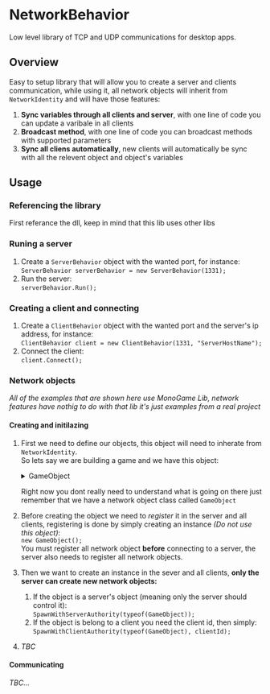 # NetworkBehavior
Low level library of TCP and UDP communications for desktop apps.

## Overview
Easy to setup library that will allow you to create a server and clients communication, while using it,
all network objects will inherit from `NetworkIdentity` and will have those features:
  1. __Sync variables through all clients and server__, with one line of code you can update a varibale in all clients
  1. __Broadcast method__, with one line of code you can broadcast methods with supported parameters
  1. __Sync all cliens automatically__, new clients will automatically be sync with all the relevent object and object's variables


## Usage
### Referencing the library
First referance the dll, keep in mind that this lib uses other libs

### Runing a server
1. Create a `ServerBehavior` object with the wanted port, for instance:  
`ServerBehavior serverBehavior = new ServerBehavior(1331);`
1. Run the server:  
`serverBehavior.Run();`

### Creating a client and connecting
1. Create a `ClientBehavior` object with the wanted port and the server's ip address, for instance:  
`ClientBehavior client = new ClientBehavior(1331, "ServerHostName");`
2.  Connect the client:  
`client.Connect();`

### Network objects
_All of the examples that are shown here use MonoGame Lib, network features have nothig to do with that lib it's just examples from 
a real project_

#### Creating and initilazing 

1. First we need to define our objects, this object will need to inherate from `NetworkIdentity`.  
So lets say we are building a game and we have this object:
    <details>
      <summary>GameObject</summary>

      ```c#
       public class GameObject : NetworkIdentity  
            {
                public virtual Vector2 DrawLocation { get; set; }
                public virtual float SyncX
                {
                    get => syncX; set
                    {
                        syncX = value;
                        InvokeSyncVarNetworkly(nameof(SyncX), value, NetworkInterfaceType.UDP);
                        OnXSet();
                    }
                }

                public virtual float SyncY
                {
                    get => syncY; set
                    {
                        syncY = value;
                        InvokeSyncVarNetworkly(nameof(SyncY), value, NetworkInterfaceType.UDP);
                        OnYSet();
                    }
                }

                protected readonly float DEFAULT_MIN_DISTANCE_TO_UPDATE = 5;
                private float syncX;
                private float syncY;

                public GameObject()
                {
                    SyncX = -9999;
                    SyncY = -9999;
                    OnNetworkInitializeEvent += OnNetworkInitialize;
                    OnDestroyEvent += OnDestroyed;
                }

                public virtual void OnNetworkInitialize()
                {
                    DrawLocation = new Vector2(SyncX, SyncY);
                }

                public virtual void OnXSet()
                {
                    if (MathHelper.Distance(DrawLocation.X, SyncX) >= DEFAULT_MIN_DISTANCE_TO_UPDATE)
                    {
                        DrawLocation = new Vector2(SyncX, DrawLocation.Y);
                    }
                }

                public virtual void OnYSet()
                {
                    if (MathHelper.Distance(DrawLocation.Y, SyncY) >= DEFAULT_MIN_DISTANCE_TO_UPDATE)
                    {
                        DrawLocation = new Vector2(DrawLocation.X, SyncY);
                    }
                }

                public abstract void OnDestroyed(NetworkIdentity identity);
            }
      ```
    </details>  

    Right now you dont really need to understand what is going on there just remember that we have a network object class called `GameObject`
1. Before creating the object we need to _register_ it in the server and all clients, registering is done by simply creating an instance 
_(Do not use this object)_:  
`new GameObject();`  
You must register all network object __before__ connecting to a server, the server also needs to register all network objects.

1. Then we want to create an instance in the sever and all clients, __only the server can create new network objects:__
    1. If the object is a server's object (meaning only the server should control it):  
    `SpawnWithServerAuthority(typeof(GameObject));`
    1. If the object is belong to a client you need the client id, then simply:  
    `SpawnWithClientAuthority(typeof(GameObject), clientId);`
1. _TBC_
#### Communicating
_TBC..._
